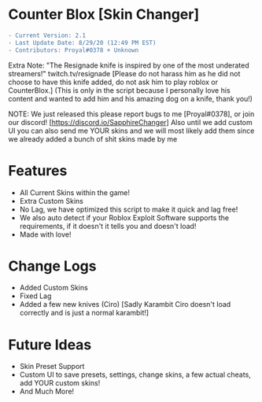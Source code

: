 # Counter Blox [Skin Changer]
```diff
- Current Version: 2.1
- Last Update Date: 8/29/20 (12:49 PM EST)
- Contributors: Proyal#0378 + Unknown
```

Extra Note: "The Resignade knife is inspired by one of the most underated streamers!"
twitch.tv/resignade [Please do not harass him as he did not choose to have this knife added, do not ask him to play roblox or CounterBlox.] (This is only in the script because I personally love his content and wanted to add him and his amazing dog on a knife, thank you!)

NOTE: We just released this please report bugs to me [Proyal#0378], or join our discord! [https://discord.io/SapphireChanger]
Also until we add custom UI you can also send me YOUR skins and we will most likely add them since we already added a bunch of shit skins made by me

# Features
* All Current Skins within the game!
* Extra Custom Skins
* No Lag, we have optimized this script to make it quick and lag free!
* We also auto detect if your Roblox Exploit Software supports the requirements, if it doesn't it tells you and doesn't load!
* Made with love!


# Change Logs
* Added Custom Skins
* Fixed Lag
* Added a few new knives (Ciro) [Sadly Karambit Ciro doesn't load correctly and is just a normal karambit!]

# Future Ideas
* Skin Preset Support
* Custom UI to save presets, settings, change skins, a few actual cheats, add YOUR custom skins!
* And Much More!

